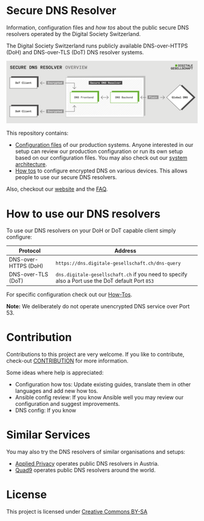 # Secure DNS Resolver

Information, configuration files and _how tos_ about the public secure DNS resolvers operated by the Digital Society Switzerland.

The Digital Society Switzerland runs publicly available DNS-over-HTTPS (DoH) and DNS-over-TLS (DoT) DNS resolver systems.

![Secure DNS resolver overview](assets/Secure-DNS-Resolver-Overview.png)

This repository contains:

- [Configuration files](configuration-files) of our production systems. Anyone interested in our setup can review our production configuration or run its own setup based on our configuration files. You may also check out our [system architecture](ARCHITECTURE.md).
- [How tos](howtos) to configure encrypted DNS on various devices. This allows people to use our secure DNS resolvers.

Also, checkout our [website](https://www.digitale-gesellschaft.ch/dns/) and the [FAQ](FAQ.md).

# How to use our DNS resolvers

To use our DNS resolvers on your DoH or DoT capable client simply configure:

| Protocol             | Address                                                                                          |
| -------------------- | ------------------------------------------------------------------------------------------------ |
| DNS-over-HTTPS (DoH) | `https://dns.digitale-gesellschaft.ch/dns-query`                                                 |
| DNS-over-TLS (DoT)   | `dns.digitale-gesellschaft.ch` if you need to specify also a Port use the DoT default Port `853` |

For specific configuration check out our [How-Tos](howtos).

**Note:** We deliberately do not operate unencrypted DNS service over Port 53.

# Contribution

Contributions to this project are very welcome. If you like to contribute, check-out [CONTRIBUTION](CONTRIBUTION.md) for more information.

Some ideas where help is appreciated:

- Configuration how tos: Update existing guides, translate them in other languages and add new how tos.
- Ansible config review: If you know Ansible well you may review our configuration and suggest improvements.
- DNS config: If you know

# Similar Services

You may also try the DNS resolvers of similar organisations and setups:

- [Applied Privacy](https://applied-privacy.net/services/dns/) operates public DNS resolvers in Austria.
- [Quad9](https://www.quad9.net/) operates public DNS resolvers around the world.

# License

This project is licensed under [Creative Commons BY-SA](https://creativecommons.org/licenses/by-sa/4.0/deed.en)
